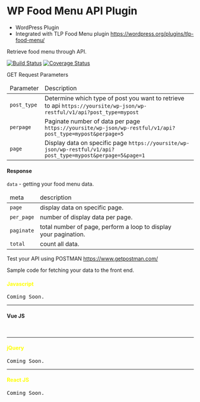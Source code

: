 # WP Food Menu API Plugin
- WordPress Plugin
- Integrated with TLP Food Menu plugin https://wordpress.org/plugins/tlp-food-menu/

Retrieve food menu through API.


[![Build Status](http://img.shields.io/travis/badges/badgerbadgerbadger.svg?style=flat-square)](https://travis-ci.org/badges/badgerbadgerbadger) [![Coverage Status](http://img.shields.io/coveralls/badges/badgerbadgerbadger.svg?style=flat-square)](https://coveralls.io/r/badges/badgerbadgerbadger)

GET Request Parameters

<table>
  <thead>
    <tr>
      <td>Parameter</td>
      <td>Description</td>
      </tr>
    </thead>
    <tbody>
      <tr>
        <td><code>post_type</code></td>
        <td>Determine which type of post you want to retrieve to api <code>https://yoursite/wp-json/wp-restful/v1/api?post_type=mypost</code></td>
        </tr>
      <tr>
        <td><code>perpage</code></td>
        <td>Paginate number of data per page <code>https://yoursite/wp-json/wp-restful/v1/api?post_type=mypost&perpage=5</code></td>
        </tr>
      <tr>
        <td><code>page</code></td>
        <td>Display data on specific page <code>https://yoursite/wp-json/wp-restful/v1/api?post_type=mypost&perpage=5&page=1</code></td>
        </tr>
    </tbody>
 </table>
 
 <h4>Response</h4>
 <p>
 <code>data</code> - getting your food menu data.
 </p>
 <table>
<thead>
  <tr>
    <td>meta</td>
    <td>description</td>
  </tr>
  </thead>
  <tbody>
    <tr>
      <td><code>page</code></td>
      <td>display data on specific page.<td>
    </tr>
    <tr>
      <td><code>per_page</code></td>
      <td>number of display data per page.<td>
    </tr>
    <tr>
      <td><code>paginate</code></td>
      <td>total number of page, perform a loop to display your pagination.<td>
    </tr>
    <tr>
      <td><code>total</code></td>
      <td>count all data.<td>
    </tr>
    </tbody>
</table>


Test your API using POSTMAN https://www.getpostman.com/

Sample code for fetching your data to the front end.

<h4 style="color: yellow">Javascript</h4>
<pre>
Coming Soon.
</pre>
<hr>
<h4>Vue JS</h4>
<pre>
<script>
/* You can use axios for vue js */
import axios from 'axios'
export default {
    data: function() {
        return {
            wp_food_menu_api: []
        }
    },
    created: function() {
        axios.get('http://website/wp-json/wp-restful/v1/api?post_type=food-menu',
        {
            headers: {
                'Content-Type': 'application/json'
            }
        })
        .then((response) => {
        // set your data here
            this.wp_food_menu_api = response.data.data;
        })
        .catch((error) => {
            console.log("HTTP Request Error : " + error);
        })
    }
}
</script>
</pre>
<hr>
<h4 style="color: yellow">jQuery</h4>
<pre>
Coming Soon.
</pre>
<hr>
<h4 style="color: yellow">React JS</h4>
<pre>
Coming Soon.
</pre>
